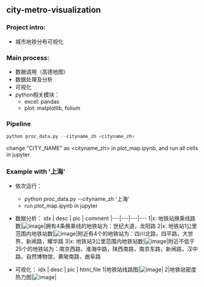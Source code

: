 ## city-metro-visualization

### Project intro:
- 城市地铁分布可视化

### Main process:
- 数据调用（高德地图）
- 数据处理及分析
- 可视化
- python相关模块：
    - excel: pandas
    - plot: matplotlib, folium

### Pipeline
```python
python proc_data.py --cityname_zh <cityname_zh>
```
change "CITY_NAME" as <cityname_zh> in plot_map.ipynb, and run all cells in jupyter

### Example with '上海'
- 依次运行：
    - python proc_data.py --cityname_zh '上海'
    - run plot_map.ipynb in jupyter

- 数据分析：
idx | desc | pic | comment
|---|---|---|---
1|x: 地铁站换乘线路数|![image]()|拥有4条换乘线的地铁站为：世纪大道，龙阳路
2|x: 地铁站1公里范围内地铁站数|![image]()|附近有4个的地铁站为：四川北路，四平路，大世界，新闸路，耀华路
3|x: 地铁站3公里范围内地铁站数|![image]()|附近不低于25个的地铁站为：南京西路，淮海中路，陕西南路，南京东路，新闸路，汉中路，自然博物馆，黄陂南路，曲阜路

- 可视化：
idx | desc | pic | html_file
1|地铁站线路图|![image]()|[]()
2|地铁站密度热力图|![image]()|[]()
